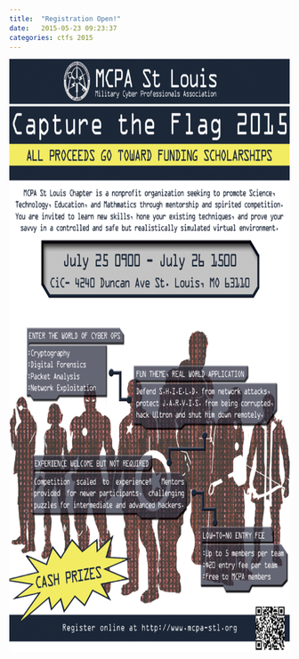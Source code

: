 ```yaml
---
title:  "Registration Open!"
date:   2015-05-23 09:23:37
categories: ctfs 2015
---
```


<img src="/img/flyer.png" width="792" height="1067">
